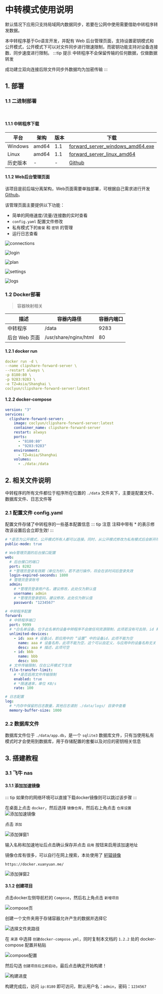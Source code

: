 # 中转模式使用说明

默认情况下应用只支持局域网内数据同步，若要在公网中使用需要借助中转程序转发数据。

本中转程序基于Go语言开发，并配有 Web 后台管理页面，支持设置密钥模式和公开模式，公开模式下可以对文件同步进行限速限制，而密钥功能支持对设备连接数、同步速度进行限制。
:::tip 提示
中转程序不会保留传输的任何数据，仅做数据转发

成功建立双向连接后除文件同步外数据均为加密传输
:::

## 1. 部署

### 1.1 二进制部署

<br/>

#### 1.1.1 中转程序下载

| 平台      | 架构    | 版本  | 下载                                                                                                                                      |
|---------|-------|-----|-----------------------------------------------------------------------------------------------------------------------------------------|
| Windows | amd64 | 1.1 | [forward_server_windows_amd64.exe](https://download.clipshare.coclyun.top/releases/forward-server/1.1/forward_server_windows_amd64.exe) |
| Linux   | amd64 | 1.1 | [forward_server_linux_amd64](https://download.clipshare.coclyun.top/releases/forward-server/1.1/forward_server_linux_amd64)             |
| 历史版本    | -     | -   | [Github](https://github.com/aa2013/ClipShareForwardServerWeb/releases)                                                                  |

#### 1.1.2 Web后台管理页面

该项目是前后端分离架构，Web页面需要单独部署，可根据自己需求进行开发 [Github](https://github.com/aa2013/ClipShareForwardServerWeb)。

该管理页面主要提供以下功能：

+ 简单的网络速度/流量/连接数的实时查看
+ `config.yaml` 配置文件修改
+ 私有模式下的`套餐` 和 `密钥` 的管理
+ 运行日志查看

![connections](https://download.clipshare.coclyun.top/images/forward-server-web/connection.png)

![login](https://download.clipshare.coclyun.top/images/forward-server-web/login.png)

![plan](https://download.clipshare.coclyun.top/images/forward-server-web/plan.png)

![settings](https://download.clipshare.coclyun.top/images/forward-server-web/settings.png)

![logs](https://download.clipshare.coclyun.top/images/forward-server-web/logs.png)

### 1.2 Docker部署

> 容器映射相关

| 描述        | 容器内路径                 | 容器内端口 |
|-----------|-----------------------|-------|
| 中转程序      | /data                 | 9283  |
| 后台 Web 页面 | /usr/share/nginx/html | 80    |

#### 1.2.1 docker run

```yaml
docker run -d \
--name clipshare-forward-server \
--restart always \
-p 8180:80 \
-p 9283:9283 \
-e TZ=Asia/Shanghai \
coclyun/clipshare-forward-server:latest
```

#### 1.2.2 docker-compose

```yaml
version: "3"
services:
  clipshare-forward-server:
    image: coclyun/clipshare-forward-server:latest
    container_name: clipshare-forward-server
    restart: always
    ports:
      - "8180:80"
      - "9283:9283"
    environment:
      - TZ=Asia/Shanghai
    volumes:
      - ./data:/data

```

## 2. 相关文件说明

中转程序的所有文件都位于程序所在位置的 `./data` 文件夹下，主要是配置文件、数据库文件、日志文件等

### 2.1 配置文件 config.yaml

配置文件存储了中转程序的一些基本配置信息
::: tip 注意
注释中带有 * 的表示修改该设置后会立即生效!
:::

```yaml
# *是否为公开模式，公开模式所有人都可以连接。同时，从公开模式修改为私有模式后会断开所有除白名单以外的连接！
public-mode: true

# Web管理页面的后台接口配置
web:
  # 后台接口的端口
  port: 8282
  # *管理员登录有效期（单位为秒），若不进行操作，将会在该时间后登录失效
  login-expired-seconds: 1800
  # 管理员登录账号
  admin:
    # *管理员登录用户名，建议修改，此处仅为默认值
    username: admin
    # *管理员登录密码，建议修改，此处仅为默认值
    password: "1234567"

# 中转程序配置
forward:
  # 中转程序端口
  port: 9999
  # *白名单设备，位于此名单的设备中转程序不会做任何资源限制，此项若没有可去除，id 和 name 不能为空，有多项请以 - 号开头
  unlimited-devices:
    - id: aaa # 设备id，即应用中的 “设置” 中的设备id，此项不能为空
      name: aaa # 设备名称，此项不能为空，这个可以自定义，与应用中的设备名称无关
      desc: aaa # 描述，此项可空
    - id: bbb
      name: bbb
      desc: bbb
  # 文件传输限制，仅在公开模式下生效
  file-transfer-limit:
    # *是否启用文件传输限制
    enabled: true
    # *限速速率，单位 KB/s
    rate: 100

# 日志配置
log:
  # *内存中保留的日志数量，其他日志请到 ./data/logs/ 目录中查看
  memory-buffer-size: 1000

```

### 2.2 数据库文件

数据库文件位于 `./data/app.db`，是一个 `sqlite3` 数据库文件，只有当使用私有模式时才会使用到数据库，用于存储配置的套餐以及对应的密钥相关信息

## 3. 搭建教程

### 3.1 飞牛 nas

#### 3.1.1 添加加速镜像

::: tip
如果你的网络环境可以直接下载docker镜像则可以跳过该步骤
:::

在桌面上点击 `docker`，然后选择 `镜像仓库`，然后右上角点击 `仓库设置`
![添加加速镜像](http://download.clipshare.coclyun.top/images/usages/feiniu/img0.png)

点击 `添加`

![添加弹窗1](http://download.clipshare.coclyun.top/images/usages/feiniu/img1.png)

输入名称和加速地址后点击确认保存并点击 `启用` 按钮来启用该加速地址

镜像仓库有很多，可以自行在网上搜索，本处使用了 [轩辕镜像](https://docker.xuanyuan.me/)

```
https://docker.xuanyuan.me/
```

![添加弹窗2](http://download.clipshare.coclyun.top/images/usages/feiniu/img2.png)

#### 3.1.2 创建项目

点击docker左侧导航栏的 `Compose`，然后右上角点击 `新增项目`

![compose页](http://download.clipshare.coclyun.top/images/usages/feiniu/img3.png)

创建一个文件夹用于存储容器允许产生的数据并选择它

![选择文件夹路径](http://download.clipshare.coclyun.top/images/usages/feiniu/img4.png)

在 `来源` 中选择 `创建docker-compose.yml`，同时复制本文档的 `1.2.2` 处的 docker-compose 配置并粘贴

![compose配置](http://download.clipshare.coclyun.top/images/usages/feiniu/img5.png)

然后勾选 `创建项目后立即启动`，最后点击确定开始构建！

![构建进度](http://download.clipshare.coclyun.top/images/usages/feiniu/img6.png)

构建完成后，访问 `ip:8180` 即可访问，默认用户名：`admin`，密码：`1234567`